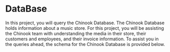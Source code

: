 # DataBase
In this project, you will query the Chinook Database.
The Chinook Database holds information about a music store. For this project, you will be assisting the Chinook team with understanding the media in their store,
their customers and employees, and their invoice information. To assist you in the queries ahead, the schema for the Chinook Database is provided below. 
